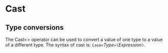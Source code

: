 # Cast

## Type conversions

The Cast<> operator can be used to convert a value of one type to a value of a different type. The syntax of cast is: `Case<`_Type_`>(`_Expression_`)`.
